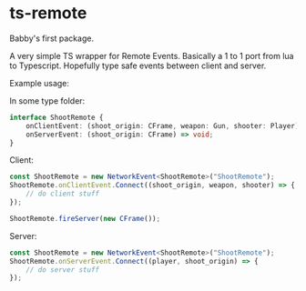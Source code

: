 # ts-remote
Babby's first package.

A very simple TS wrapper for Remote Events. Basically a 1 to 1 port from lua to Typescript. Hopefully type safe events between client and server.

Example usage:

In some type folder:
```typescript
interface ShootRemote {
    onClientEvent: (shoot_origin: CFrame, weapon: Gun, shooter: Player) => void;
    onServerEvent: (shoot_origin: CFrame) => void;
}
```

Client:
```typescript
const ShootRemote = new NetworkEvent<ShootRemote>("ShootRemote");
ShootRemote.onClientEvent.Connect((shoot_origin, weapon, shooter) => {
    // do client stuff
});

ShootRemote.fireServer(new CFrame());
```

Server:
```typescript
const ShootRemote = new NetworkEvent<ShootRemote>("ShootRemote");
ShootRemote.onServerEvent.Connect((player, shoot_origin) => {
    // do server stuff
});
```
